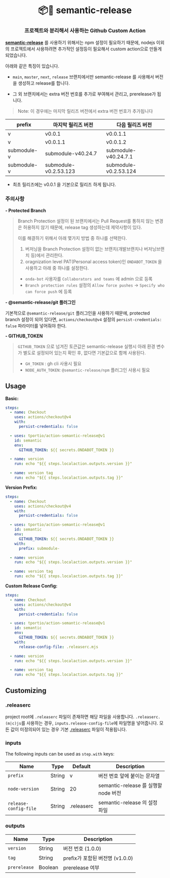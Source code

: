 <h1 align="center" style="border-bottom: none;">📦🚀 semantic-release</h1>
<h3 align="center">프로젝트와 분리해서 사용하는 Github Custom Action</h3>

**[semantic-release](https://github.com/semantic-release/semantic-release)** 를 사용하기 위해서는 npm 설정이 필요하기 때문에, nodejs 이외의 프로젝트에서 사용하려면 추가적인 설정등이 필요해서 custom action으로 만들게 되었습니다.

아래와 같은 특징이 있습니다.
- `main`, `master`, `next`, `release` 브랜치에서만 semantic-release 를 사용해서 버전을 생성하고 release를 합니다.

- 그 외 브랜치에서는 extra 버전 번호를 추가로 부여해서 관리고, prerelease가 됩니다.
> Note: 이 경우에는 마지막 릴리즈 버전에서 extra 버전 번호가 추가됩니다

| prefix | 마지막 릴리즈 버전  | 다음 릴리즈 버전 |
|-|-|-|
| v | v0.0.1 | v0.0.1.1 |
| v | v0.0.1.1 | v0.0.1.2 |
| submodule-v | submodule-v40.24.7 | submodule-v40.24.7.1 |
| submodule-v | submodule-v0.2.53.123 | submodule-v0.2.53.124 |

- 최초 릴리즈에는 v0.0.1 을 기본으로 릴리즈 하게 됩니다.

### 주의사항

**- Protected Branch**

> Branch Protection 설정이 된 브랜치에서는 Pull Request를 통하지 않는 변경은 허용하지 않기 때문에,
> release tag 생성하는데 제약사항이 있다.
>
> 이를 해결하기 위해서 아래 몇가지 방법 중 하나를 선택한다.
>
> 1. 버저닝을 Branch Protection 설정이 없는 브랜치(개발브랜치나 버저닝브랜치 등)에서 관리한다.
> 2. oragnization level PAT(Personal access token)인 `ONDABOT_TOKEN` 을 사용하고 아래 중 하나를 설정한다.
> - `onda-bot` 사용자를 `Collaborators and teams` 에 admin 으로 등록
> - `Branch protection rules` 설정의 `Allow force pushes` -> `Specify who can force push` 에 등록

**- @semantic-release/git 플러그인**

기본적으로 `@semantic-release/git` 플러그인을 사용하기 때문에, protected branch 설정이 되어 있다면,
`actions/checkout@v4` 설정의 `persist-credentials: false` 파라미터를 넣어줘야 한다.

**- GITHUB_TOKEN**

> `GITHUB_TOKEN` 으로 넘겨진 토큰값은 semantic-release 실행시 아래 환경 변수가 별도로 설정되어 있는지 확인 후, 없다면 기본값으로 함께 사용된다.
> - `GH_TOKEN` : gh cli 사용시 필요
> - `NODE_AUTH_TOKEN`: `@semantic-release/npm` 플러그인 사용시 필요

## Usage

**Basic:**

```yaml
steps:
  - name: Checkout
    uses: actions/checkout@v4
    with:
      persist-credentials: false

  - uses: tportio/action-semantic-release@v1
    id: semantic
    env:
      GITHUB_TOKEN: ${{ secrets.ONDABOT_TOKEN }}

  - name: version
    run: echo "${{ steps.localaction.outputs.version }}"

  - name: version tag
    run: echo "${{ steps.localaction.outputs.tag }}"
```


**Version Prefix:**

```yaml
steps:
  - name: Checkout
    uses: actions/checkout@v4
    with:
      persist-credentials: false

  - uses: tportio/action-semantic-release@v1
    id: semantic
    env:
      GITHUB_TOKEN: ${{ secrets.ONDABOT_TOKEN }}
    with:
      prefix: submodule-

  - name: version
    run: echo "${{ steps.localaction.outputs.version }}"

  - name: version tag
    run: echo "${{ steps.localaction.outputs.tag }}"
```

**Custom Release Config:**

```yaml
steps:
  - name: Checkout
    uses: actions/checkout@v4
    with:
      persist-credentials: false

  - uses: tportio/action-semantic-release@v1
    id: semantic
    env:
      GITHUB_TOKEN: ${{ secrets.ONDABOT_TOKEN }}
    with:
      release-config-file: .releaserc.mjs

  - name: version
    run: echo "${{ steps.localaction.outputs.version }}"

  - name: version tag
    run: echo "${{ steps.localaction.outputs.tag }}"
```

## Customizing

### .releaserc
project root에 `.releaserc` 파일이 존재하면 해당 파일을 사용합니다.
`.releaserc.(m|c)js`를 사용하는 경우, `inputs.release-config-file`에 파일명을 넣어줍니다.
모든 값이 미정의되어 있는 경우 기본 [.releaserc](https://github.com/tportio/action-semantic-release/blob/main/.releaserc) 파일이 적용됩니다.

### inputs

The following inputs can be used as `step.with` keys:

| Name       | Type   | Default | Description                                                                   |
|------------|--------|---------|-------------------------------------------------------------------------------|
| `prefix` | String | v        | 버전 번호 앞에 붙이는 문자열 |
| `node-version` | String | 20        | semantic-release 를 실행할 node 버전 |
| `release-config-file` | String | .releaserc | semantic-release 의 설정 파일 |

### outputs

| Name       | Type   | Description  |
|------------|--------|---------|
| `version` | String | 버전 번호 (1.0.0) |
| `tag` | String | prefix가 포함된 버전명 (v1.0.0) |
| `prerelease` | Boolean | prerelease 여부 |

